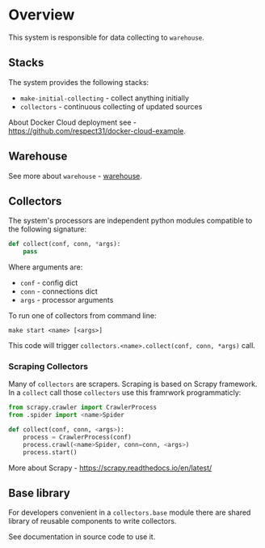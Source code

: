 # Overview

This system is responsible for data collecting to `warehouse`.

## Stacks

The system provides the following stacks:
- `make-initial-collecting` - collect anything initially
- `collectors` - continuous collecting of updated sources

About Docker Cloud deployment see -
https://github.com/respect31/docker-cloud-example.

## Warehouse

See more about `warehouse` - [warehouse](warehouse.md).

## Collectors

The system's processors are independent python modules
compatible to the following signature:

```python
def collect(conf, conn, *args):
    pass
```

Where arguments are:
- `conf` - config dict
- `conn` - connections dict
- `args` - processor arguments

To run one of collectors from command line:
```
make start <name> [<args>]
```

This code will trigger `collectors.<name>.collect(conf, conn, *args)` call.

### Scraping Collectors

Many of `collectors` are scrapers. Scraping is based on
Scrapy framework. In a `collect` call those `collectors` use
this framrwork programmaticly:

```python
from scrapy.crawler import CrawlerProcess
from .spider import <name>Spider

def collect(conf, conn, <args>):
    process = CrawlerProcess(conf)
    process.crawl(<name>Spider, conn=conn, <args>)
    process.start()
```

More about Scrapy - https://scrapy.readthedocs.io/en/latest/

## Base library

For developers convenient in a `collectors.base` module
there are shared library of reusable components to write collectors.

See documentation in source code to use it.
